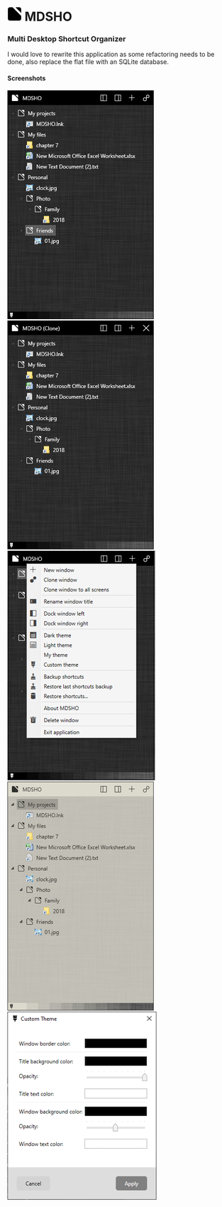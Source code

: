 # ![MDSHO logo](Logo/logo_black_32x32.png) MDSHO
### Multi Desktop Shortcut Organizer


I would love to rewrite this application as some refactoring needs to be done, also replace the flat file with an SQLite database.


#### Screenshots

![MDSHO Screenshot 01](Screenshots/MDSHO_01.png) ![MDSHO Screenshot 02](Screenshots/MDSHO_02.png)  
![MDSHO Screenshot 03](Screenshots/MDSHO_03.png) ![MDSHO Screenshot 04](Screenshots/MDSHO_04.png)  
![MDSHO Screenshot 05](Screenshots/MDSHO_05.png)

